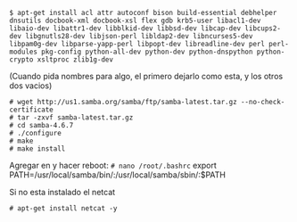 `$ apt-get install acl attr autoconf bison build-essential debhelper dnsutils docbook-xml docbook-xsl flex gdb krb5-user libacl1-dev libaio-dev libattr1-dev libblkid-dev libbsd-dev libcap-dev libcups2-dev libgnutls28-dev libjson-perl libldap2-dev libncurses5-dev libpam0g-dev libparse-yapp-perl libpopt-dev libreadline-dev perl perl-modules pkg-config python-all-dev python-dev python-dnspython python-crypto xsltproc zlib1g-dev`

(Cuando pida nombres para algo, el primero dejarlo como esta, y los otros dos vacios)

```
# wget http://us1.samba.org/samba/ftp/samba-latest.tar.gz --no-check-certificate
# tar -zxvf samba-latest.tar.gz
# cd samba-4.6.7
# ./configure
# make
# make install
```

Agregar en y hacer reboot:
`# nano /root/.bashrc`
	export PATH=/usr/local/samba/bin/:/usr/local/samba/sbin/:$PATH

Si no esta instalado el netcat

`# apt-get install netcat -y`
